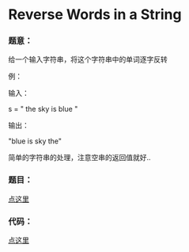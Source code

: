 #	Reverse Words in a String


###	题意：
给一个输入字符串，将这个字符串中的单词逐字反转

例：

输入： 

s = " the sky is blue "

输出：

"blue is sky the"

	
简单的字符串的处理，注意空串的返回值就好..

###	题目：
<a href="https://leetcode.com/problems/reverse-words-in-a-string/" target="_blank">点这里</a>

### 代码：
<a href="./index.cpp">点这里</a>
